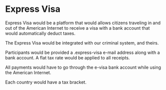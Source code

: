 # Express Visa

Express Visa would be a platform that would allows citizens traveling in and out of the American Internet to receive a visa with a bank account that would automatically deduct taxes.

The Express Visa would be integrated with our criminal system, and theirs.

Participants would be provided a .express-visa e-mail address along with a bank account. A flat tax rate would be applied to all receipts.

All payments would have to go through the e-visa bank account while using the American Internet.

Each country would have a tax bracket.
